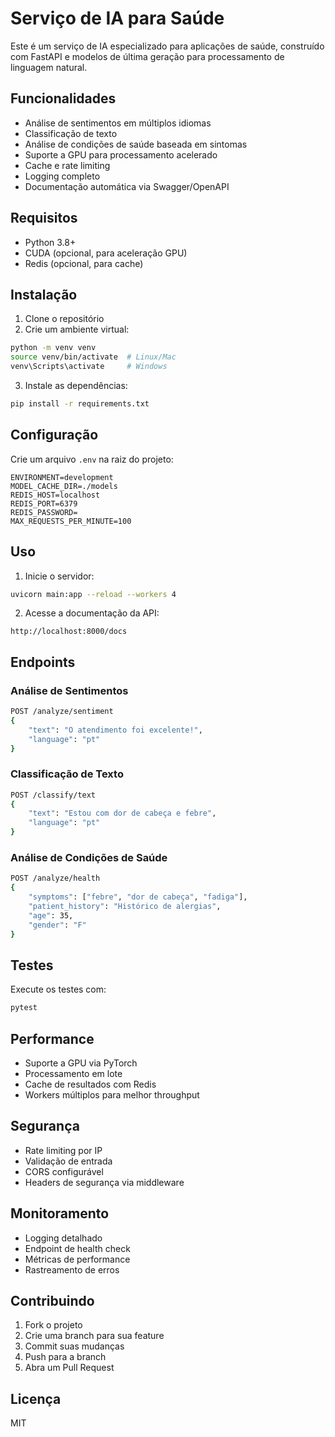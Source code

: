 # Serviço de IA para Saúde

Este é um serviço de IA especializado para aplicações de saúde, construído com FastAPI e modelos de última geração para processamento de linguagem natural.

## Funcionalidades

- Análise de sentimentos em múltiplos idiomas
- Classificação de texto
- Análise de condições de saúde baseada em sintomas
- Suporte a GPU para processamento acelerado
- Cache e rate limiting
- Logging completo
- Documentação automática via Swagger/OpenAPI

## Requisitos

- Python 3.8+
- CUDA (opcional, para aceleração GPU)
- Redis (opcional, para cache)

## Instalação

1. Clone o repositório
2. Crie um ambiente virtual:
```bash
python -m venv venv
source venv/bin/activate  # Linux/Mac
venv\Scripts\activate     # Windows
```

3. Instale as dependências:
```bash
pip install -r requirements.txt
```

## Configuração

Crie um arquivo `.env` na raiz do projeto:

```env
ENVIRONMENT=development
MODEL_CACHE_DIR=./models
REDIS_HOST=localhost
REDIS_PORT=6379
REDIS_PASSWORD=
MAX_REQUESTS_PER_MINUTE=100
```

## Uso

1. Inicie o servidor:
```bash
uvicorn main:app --reload --workers 4
```

2. Acesse a documentação da API:
```
http://localhost:8000/docs
```

## Endpoints

### Análise de Sentimentos
```bash
POST /analyze/sentiment
{
    "text": "O atendimento foi excelente!",
    "language": "pt"
}
```

### Classificação de Texto
```bash
POST /classify/text
{
    "text": "Estou com dor de cabeça e febre",
    "language": "pt"
}
```

### Análise de Condições de Saúde
```bash
POST /analyze/health
{
    "symptoms": ["febre", "dor de cabeça", "fadiga"],
    "patient_history": "Histórico de alergias",
    "age": 35,
    "gender": "F"
}
```

## Testes

Execute os testes com:
```bash
pytest
```

## Performance

- Suporte a GPU via PyTorch
- Processamento em lote
- Cache de resultados com Redis
- Workers múltiplos para melhor throughput

## Segurança

- Rate limiting por IP
- Validação de entrada
- CORS configurável
- Headers de segurança via middleware

## Monitoramento

- Logging detalhado
- Endpoint de health check
- Métricas de performance
- Rastreamento de erros

## Contribuindo

1. Fork o projeto
2. Crie uma branch para sua feature
3. Commit suas mudanças
4. Push para a branch
5. Abra um Pull Request

## Licença

MIT